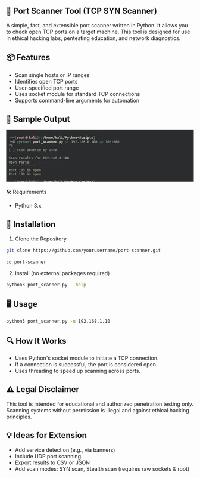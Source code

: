## 🔎 Port Scanner Tool (TCP SYN Scanner)

A simple, fast, and extensible port scanner written in Python. It allows you to check open TCP ports on a target machine. This tool is designed for use in ethical hacking labs, pentesting education, and network diagnostics.

## 📦 Features

 - Scan single hosts or IP ranges  
 - Identifies open TCP ports  
 - User-specified port range  
 - Uses socket module for standard TCP connections  
 - Supports command-line arguments for automation  

## 🧪 Sample Output

![o/p](images/Screenshot_2025-06-11_01_32_32.png)

🛠️ Requirements 

 - Python 3.x

## 🔧 Installation

1. Clone the Repository 

```bash
git clone https://github.com/yourusername/port-scanner.git
```  
```
cd port-scanner
```  
2. Install (no external packages required)

```bash
python3 port_scanner.py --help
```

## 🖥️ Usage

```bash
python3 port_scanner.py -u 192.168.1.10
```  

## 🔍 How It Works

 - Uses Python's socket module to initiate a TCP connection.  
 - If a connection is successful, the port is considered open.  
 - Uses threading to speed up scanning across ports.

## ⚠️ Legal Disclaimer

This tool is intended for educational and authorized penetration testing only.
Scanning systems without permission is illegal and against ethical hacking principles.

## 💡 Ideas for Extension

 - Add service detection (e.g., via banners)  
 - Include UDP port scanning  
 - Export results to CSV or JSON  
 - Add scan modes: SYN scan, Stealth scan (requires raw sockets & root)